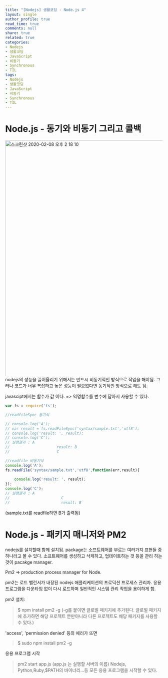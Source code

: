 ```yaml
---
title: "[Nodejs] 생활코딩 - Node.js 4"
layout: single
author_profile: true
read_time: true
comments: null
share: true
related: true
categories:
- Nodejs
- 생활코딩
- JavaScript
- 비동기
- Synchronous
- TIL
tags:
- Nodejs
- 생활코딩
- JavaScript
- 비동기
- Synchronous
- TIL
---
```


# Node.js - 동기와 비동기 그리고 콜백
<img width="755" alt="스크린샷 2020-02-08 오후 2 18 10" src="https://user-images.githubusercontent.com/42554237/79307393-ca288680-7f31-11ea-91ed-559918e81584.png">
nodejs의 성능을 끌어올리기 위해서는 반드시 비동기적인 방식으로 작업을 해야됨.
그러나 코드가 너무 복잡하고 높은 성능이 필요없다면 동기적인 방식으로 해도 됨.

javascipt에서는 함수가 값 이다.
=> 익명함수를 변수에 담아서 사용할 수 있다.

```javascript
var fs = require('fs');

//readfileSync 동기식

// console.log('A');
// var result = fs.readFileSync('syntax/sample.txt','utf8');
// console.log('result: ', result);
// console.log('C');
// 실행결과 : A
//                     result: B
//                     C

//readfile 비동기식
console.log('A');
fs.readFile('syntax/sample.txt','utf8',function(err,result){
    
    console.log('result: ', result);
});
console.log('C');
// 실행결과 : A
//                       C
//                       result: B
```

(sample.txt를 readfile하면  B가 출력됨)

# Node.js - 패키지 매니저와 PM2

nodejs를 설치할때 함께 설치됨.
package는 소프트웨어를 부르는 여러가지 표현들 중 하나라고 볼 수 있다.
소프트웨어를 생성하고 삭제하고, 업데이트하는 것 등을 관리 하는 것이 pacakge manager.

Pm2 => production process manager for Node.

pm2는 로드 밸런서가 내장된 nodejs 애플리케이션의 프로덕션 프로세스 관리자. 응용 프로그램을 다운타임 없이 다시 로드하며 일반적인 시스템 관리 작업을 용이하게 함.

pm2 설치:

> $ npm install pm2 -g
(-g를 붙이면 글로벌 패키지에 추가된다. 글로벌 패키지에 추가하면 해당 프로젝트 뿐만아니라 다른 프로젝트도 해당 패키지를 사용할 수 있다.)

'access', 'permission denied' 등의 에러가 뜨면 
>$ sudo npm install pm2 -g


응용 프로그램 시작
> pm2 start app.js
		(app.js 는 실행할 서버의 이름)
		Nodejs, Python,Ruby,$PATH의 바이너리...등 모든 응용 프로그램을 시작할 수 있다.